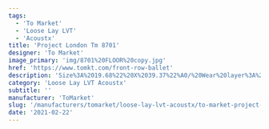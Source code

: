 ```yaml
---
tags:
  - 'To Market'
  - 'Loose Lay LVT'
  - 'Acoustx'
title: 'Project London Tm 8701'
designer: 'To Market'
image_primary: 'img/8701%20FLOOR%20copy.jpg'
href: 'https://www.tomkt.com/front-row-ballet'
description: 'Size%3A%2019.68%22%20X%2039.37%22%A0/%20Wear%20layer%3A%20.5mm%20%2820mil%29%20/%20Edge%3A%20Square%20/%20Thickness%3A%205.0mm%20%3D%A04.0mm%20Vinyl%20Top%20+%201.0mm%20AcoustX%20Sound%20Absorbing%20Backing%20/%20Sq.ft/Ctn%3A%2032.29%A0/%20Installation%3A%20Glue%20Down'
category: 'Loose Lay LVT Acoustx'
subtitle: ''
manufacturer: 'ToMarket'
slug: '/manufacturers/tomarket/loose-lay-lvt-acoustx/to-market-project-london-tm-8701'
date: '2021-02-22'
---
```

